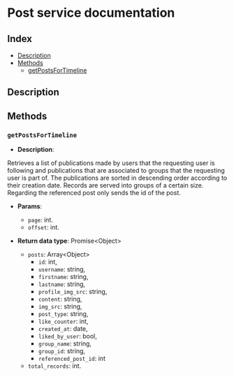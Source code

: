 # Post service documentation

## Index

* [Description](#description)
* [Methods](#methods)
  * [getPostsForTimeline](#getpostsfortimeline)

## Description

## Methods

### `getPostsForTimeline`

* **Description**: 

Retrieves a list of publications made by users that the requesting user is following and publications 
that are associated to groups that the requesting user is part of. The publications are sorted in 
descending order according to their creation date. Records are served into groups of a certain size. Regarding the referenced post only sends the id of the post.

* **Params**:

  * `page`: int.
  * `offset`: int.

* **Return data type**: Promise\<Object>
  * `posts`: Array\<Object>
    * `id`: int,
    * `username`: string,
    * `firstname`: string,
    * `lastname`: string,
    * `profile_img_src`: string,
    * `content`: string,
    * `img_src`: string,
    * `post_type`: string,
    * `like_counter`: int,
    * `created_at`: date,
    * `liked_by_user`: bool,
    * `group_name`: string,
    * `group_id`: string,
    * `referenced_post_id`: int
  * `total_records`: int.